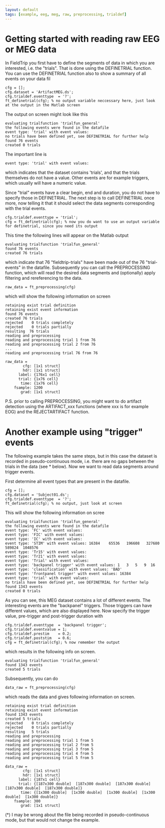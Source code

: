 ```yaml
---
layout: default
tags: [example, eeg, meg, raw, preprocessing, trialdef]
---
```


# Getting started with reading raw EEG or MEG data

In FieldTrip you first have to define the segments of data in which you are interested, i.e. the "trials". That is done using the DEFINETRIAL function. You can use the DEFINETRIAL function also to show a summary of all events on your data fil

	
	cfg = [];
	cfg.dataset = 'ArtifactMEG.ds';
	cfg.trialdef.eventtype  = '?';
	ft_definetrial(cfg); % no output variable neccessary here, just look at the output in the Matlab screen

The output on screen might look like this

	
	evaluating trialfunction 'trialfun_general'
	the following events were found in the datafile
	event type: 'trial' with event values: 
	no trials have been defined yet, see DEFINETRIAL for further help
	found 76 events
	created 0 trials

The important line is 

	
	event type: 'trial' with event values: 

which indicates that the dataset contains 'trials', and that the trials themselves do not have a value. Other events are for example triggers, which usually will have a numeric value.

Since "trial" events have a clear begin, end and duration, you do not have to specify those in DEFINETRIAL. The next step is to call DEFINETRIAL once more, now telling it that it should select the data segments corresponding with the trial events.

	
	cfg.trialdef.eventtype = 'trial';
	cfg = ft_definetrial(cfg); % now you do want to use an output variable for definetrial, since you need its output

This time the following lines will appear on the Matlab output

	
	evaluating trialfunction 'trialfun_general'
	found 76 events
	created 76 trials

which indicate that 76 "fieldtrip-trials" have been made out of the 76 "trial-events" in the datafile. Subsequently you can call the PREPROCESSING function, which will read the desired data segments and (optionally) apply filtering and rereferencing to the data.

	
	raw_data = ft_preprocessing(cfg)

which will show the following information on screen

	
	retaining exist trial definition
	retaining exist event information
	found 76 events
	created 76 trials
	rejected    0 trials completely
	rejected    0 trials partially
	resulting  76 trials
	reading and preprocessing
	reading and preprocessing trial 1 from 76
	reading and preprocessing trial 2 from 76
	...
	reading and preprocessing trial 76 from 76
	
	raw_data = 
	        cfg: [1x1 struct]
	        hdr: [1x1 struct]
	      label: {176x1 cell}
	      trial: {1x76 cell}
	       time: {1x76 cell}
	    fsample: 1200
	       grad: [1x1 struct]

P.S. prior to calling PREPROCESSING, you might want to do artifact detection using the ARTIFACT_xxx functions (where xxx is for example EOG) and the REJECTARTIFACT function.

# Another example using "trigger" events

The following example takes the same steps, but in this case the dataset is recorded in pseudo-continuous mode, i.e. there are no gaps between the trials in the data (see * below). Now we want to read data segments around trigger events.

First determine all event types that are present in the datafile.

	
	cfg = [];
	cfg.dataset = 'Subject01.ds';
	cfg.trialdef.eventtype  = '?';
	ft_definetrial(cfg); % no output, just look at screen

This will show the following information on scree

	
	evaluating trialfunction 'trialfun_general'
	the following events were found in the datafile
	event type: 'FC' with event values: 
	event type: 'FIC' with event values: 
	event type: 'IC' with event values: 
	event type: 'STIM' with event values: 16384    65536   196608   327680   589824  1048576
	event type: 'Tr15' with event values: 
	event type: 'Tr21' with event values: 
	event type: 'Trial' with event values: 
	event type: 'backpanel trigger' with event values: 1   3   5   9  16
	event type: 'classification' with event values: 'BAD' 
	event type: 'frontpanel trigger' with event values: 16384
	event type: 'trial' with event values: 
	no trials have been defined yet, see DEFINETRIAL for further help
	found 1343 events
	created 0 trials

As you can see, this MEG dataset contains a lot of different events. The interesting events are the "backpanel" triggers. Those triggers can have different values, which are also displayed here. Now specify the trigger value, pre-trigger and post-trigger duration  with 

	
	cfg.trialdef.eventtype  = 'backpanel trigger';
	cfg.trialdef.eventvalue = 1;
	cfg.trialdef.prestim    = 0.2;
	cfg.trialdef.poststim   = 0.6;
	cfg = ft_definetrial(cfg); % now remember the output

which results in the following info on screen.

	
	evaluating trialfunction 'trialfun_general'
	found 1343 events
	created 5 trials

Subsequently, you can do 

	
	data_raw = ft_preprocessing(cfg)

which reads the data and gives following information on screen.

	
	retaining exist trial definition
	retaining exist event information
	found 1343 events
	created 5 trials
	rejected    0 trials completely
	rejected    0 trials partially
	resulting   5 trials
	reading and preprocessing
	reading and preprocessing trial 1 from 5
	reading and preprocessing trial 2 from 5
	reading and preprocessing trial 3 from 5
	reading and preprocessing trial 4 from 5
	reading and preprocessing trial 5 from 5
	
	data_raw = 
	        cfg: [1x1 struct]
	        hdr: [1x1 struct]
	      label: {187x1 cell}
	      trial: {[187x300 double]  [187x300 double]  [187x300 double]  [187x300 double]  [187x300 double]}
	       time: {[1x300 double]  [1x300 double]  [1x300 double]  [1x300 double]  [1x300 double]}
	    fsample: 300
	       grad: [1x1 struct]

(*) I may be wrong about the file being recorded in pseudo-continuous mode, but that would not change the example.

